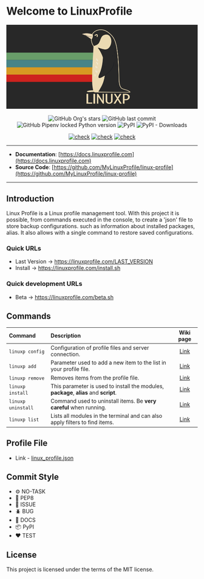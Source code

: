 # Welcome to LinuxProfile

<img src="https://github.com/MyLinuxProfile/linux-profile/blob/master/docs/linuxp.png?raw=true">

<center>

![GitHub Org's stars](https://img.shields.io/github/stars/MyLinuxProfile?label=LinuxProfile&style=flat-square)
![GitHub last commit](https://img.shields.io/github/last-commit/MyLinuxProfile/linux-profile-basic?style=flat-square)
![GitHub Pipenv locked Python version](https://img.shields.io/github/pipenv/locked/python-version/MyLinuxProfile/linux-profile?style=flat-square)
![PyPI](https://img.shields.io/pypi/v/linuxp)
![PyPI - Downloads](https://img.shields.io/pypi/dm/linuxp?style=flat-square)

[![check](https://github.com/MyLinuxProfile/linux-profile/actions/workflows/python-publish-pypi.yml/badge.svg)](https://github.com/MyLinuxProfile/linux-profile/actions/workflows/python-publish-pypi.yml)
[![check](https://github.com/MyLinuxProfile/linux-profile/actions/workflows/python-publish-pypi-test.yml/badge.svg)](https://github.com/MyLinuxProfile/linux-profile/actions/workflows/python-publish-pypi-test.yml)
[![check](https://github.com/MyLinuxProfile/linux-profile/actions/workflows/python-app-test.yml/badge.svg)](https://github.com/MyLinuxProfile/linux-profile/actions/workflows/python-app-test.yml)

</center>

---

- **Documentation**: [https://docs.linuxprofile.com](https://docs.linuxprofile.com)
- **Source Code**: [https://github.com/MyLinuxProfile/linux-profile](https://github.com/MyLinuxProfile/linux-profile)

---

## Introduction

Linux Profile is a Linux profile management tool. With this project it is possible, from commands executed in the console, to create a 'json' file to store backup configurations. such as information about installed packages, alias. It also allows with a single command to restore saved configurations.

### Quick URLs
- Last Version -> https://linuxprofile.com/LAST_VERSION
- Install -> https://linuxprofile.com/install.sh

### Quick development URLs
- Beta -> https://linuxprofile.com/beta.sh

## Commands

| Command               | Description                                                                              | Wiki page                    |
|:----------------------|:-----------------------------------------------------------------------------------------| :--------------------------: | 
| ``linuxp config``     | Configuration of profile files and server connection.                                    | [Link](nav/commands/config/index.md) |
| ``linuxp add``        | Parameter used to add a new item to the list in your profile file.                       | [Link](nav/commands/add/index.md) |
| ``linuxp remove``     | Removes items from the profile file.                                                     | [Link](nav/commands/remove/index.md) |
| ``linuxp install``    | This parameter is used to install the modules, **package**, **alias** and **script**.    | [Link](nav/commands/install/index.md) |
| ``linuxp uninstall``  | Command used to uninstall items. Be **very careful** when running.                       | [Link](nav/commands/uninstall/index.md) |
| ``linuxp list``       | Lists all modules in the terminal and can also apply filters to find items.              | [Link](nav/commands/list/index.md) |

## Profile File 

- Link - [linux_profile.json](https://github.com/MyLinuxProfile/linux-profile/blob/master/docs/linux_profile.json)

## Commit Style
- ⚙️ NO-TASK
- 📝 PEP8
- 📌 ISSUE
- 🪲 BUG
- 📘 DOCS
- 📦 PyPI
- ❤️️ TEST

## License

This project is licensed under the terms of the MIT license.
